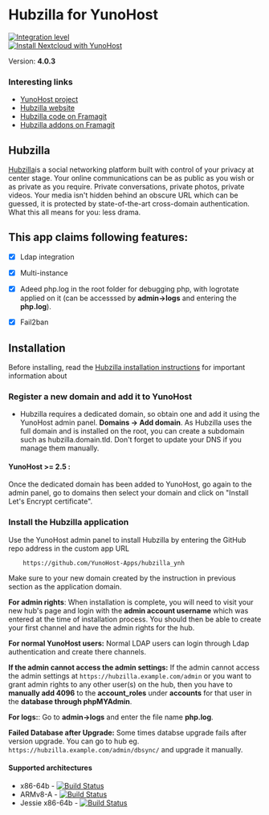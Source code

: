 # Hubzilla for YunoHost

[![Integration level](https://dash.yunohost.org/integration/hubzilla.svg)](https://dash.yunohost.org/appci/app/hubzilla)  
[![Install Nextcloud with YunoHost](https://install-app.yunohost.org/install-with-yunohost.png)](https://install-app.yunohost.org/?app=hubzilla)


Version: **4.0.3**

### Interesting links

- [YunoHost project](https://yunohost.org)
- [Hubzilla website](https://zotlabs.org/page/hubzilla/hubzilla-project)
- [Hubzilla code on Framagit](https://framagit.org/hubzilla/core)
- [Hubzilla addons on Framagit](https://framagit.org/hubzilla/addons)


## Hubzilla
[Hubzilla](https://zotlabs.org/page/hubzilla/hubzilla-project)is a social networking platform built with control of your privacy at center stage. Your online communications can be as public as you wish or as private as you require. Private conversations, private photos, private videos. Your media isn't hidden behind an obscure URL which can be guessed, it is protected by state-of-the-art cross-domain authentication. What this all means for you: less drama.



## This app claims following features:
- [X] Ldap integration
- [X] Multi-instance
- [X] Adeed php.log in the root folder for debugging php, with logrotate applied on it (can be accesssed by **admin->logs** and entering the **php.log**).
- [X] Fail2ban 



## Installation
Before installing, read the [Hubzilla installation instructions](https://framagit.org/hubzilla/core/blob/master/install/INSTALL.txt) for important information about


### Register a new domain and add it to YunoHost
- Hubzilla requires a dedicated domain, so obtain one and add it using the YunoHost admin panel. **Domains -> Add domain**. As Hubzilla uses the full domain and is installed on the root, you can create a subdomain such as hubzilla.domain.tld. Don't forget to update your DNS if you manage them manually.


#### YunoHost >= 2.5 :
Once the dedicated domain has been added to YunoHost, go again to the admin panel, go to domains then select your domain and click on "Install Let's Encrypt certificate".

### Install the Hubzilla application
Use the YunoHost admin panel to install Hubzilla by entering the GitHub repo address in the custom app URL

		https://github.com/YunoHost-Apps/hubzilla_ynh

Make sure to your new domain created by the instruction in previous section as the application domain.

**For admin rights**: When installation is complete, you will need to visit your new hub's page and login with the **admin account username** which was entered at the time of installation process. You should then be able to create your first channel and have the admin rights for the hub.

**For normal YunoHost users:** Normal LDAP users can login through Ldap authentication and create there channels.

**If the admin cannot access the admin settings:** If the admin cannot access the admin settings at `https://hubzilla.example.com/admin` or you want to grant admin rights to any other user(s) on the hub, then you have to **manually add 4096** to the **account_roles** under **accounts** for that user in the **database through phpMYAdmin**.

**For logs:**: Go to **admin->logs** and enter the file name **php.log**. 

**Failed Database after Upgrade:** Some times databse upgrade fails after version upgrade. You can go to hub  eg. `https://hubzilla.example.com/admin/dbsync/` and upgrade it manually.

#### Supported architectures

* x86-64b - [![Build Status](https://ci-apps.yunohost.org/ci/logs/hubzilla%20%28Official%29.svg)](https://ci-apps.yunohost.org/ci/apps/hubzilla/)
* ARMv8-A - [![Build Status](https://ci-apps-arm.yunohost.org/ci/logs/hubzilla%20%28Official%29.svg)](https://ci-apps-arm.yunohost.org/ci/apps/hubzilla/)
* Jessie x86-64b - [![Build Status](https://ci-stretch.nohost.me/ci/logs/hubzilla%20%28Official%29.svg)](https://ci-stretch.nohost.me/ci/apps/hubzilla/)
